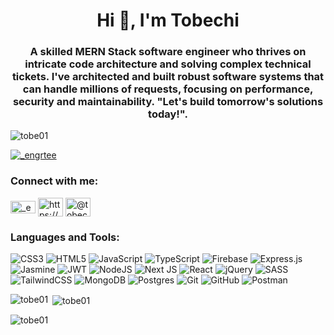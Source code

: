 <h1 align="center">Hi 👋, I'm Tobechi</h1>
<h3 align="center">A skilled MERN Stack software engineer who thrives on intricate code architecture and solving complex technical tickets. I've architected and built robust software systems that can handle millions of requests, focusing on performance, security and maintainability. "Let's build tomorrow's solutions today!".</h3>

<p align="left"> <img src="https://komarev.com/ghpvc/?username=tobe01&label=Profile%20views&color=0e75b6&style=flat" alt="tobe01" /> </p>

<p align="left"> <a href="https://twitter.com/_engrtee" target="blank"><img src="https://img.shields.io/twitter/follow/_engrtee?logo=twitter&style=for-the-badge" alt="_engrtee" /></a> </p>


<h3 align="left">Connect with me:</h3>
<p align="left">
<a href="https://twitter.com/_engrtee" target="blank"><img align="center" src="https://cdn.simpleicons.org/x/FFFFFF" height="20" alt="_engrtee" height="30" width="40" /></a>
<a href="https://linkedin.com/in/tobechiduru" target="blank"><img align="center" src="https://raw.githubusercontent.com/rahuldkjain/github-profile-readme-generator/master/src/images/icons/Social/linked-in-alt.svg" alt="https://www.linkedin.com/in/tobechiduru" height="30" width="40" /></a>
<a href="https://hashnode.com/@tobechiduru" target="blank"><img align="center" src="https://raw.githubusercontent.com/rahuldkjain/github-profile-readme-generator/master/src/images/icons/Social/hashnode.svg" alt="@tobechiduru" height="30" width="40" /></a>
</p>

<h3 align="left">Languages and Tools:</h3>

![CSS3](https://img.shields.io/badge/css3-%231572B6.svg?style=for-the-badge&logo=css3&logoColor=white) ![HTML5](https://img.shields.io/badge/html5-%23E34F26.svg?style=for-the-badge&logo=html5&logoColor=white) ![JavaScript](https://img.shields.io/badge/javascript-%23323330.svg?style=for-the-badge&logo=javascript&logoColor=%23F7DF1E) ![TypeScript](https://img.shields.io/badge/typescript-%23007ACC.svg?style=for-the-badge&logo=typescript&logoColor=white) ![Firebase](https://img.shields.io/badge/firebase-%23039BE5.svg?style=for-the-badge&logo=firebase) ![Express.js](https://img.shields.io/badge/express.js-%23404d59.svg?style=for-the-badge&logo=express&logoColor=%2361DAFB) ![Jasmine](https://img.shields.io/badge/jasmine-%238A4182.svg?style=for-the-badge&logo=jasmine&logoColor=white) ![JWT](https://img.shields.io/badge/JWT-black?style=for-the-badge&logo=JSON%20web%20tokens) ![NodeJS](https://img.shields.io/badge/node.js-6DA55F?style=for-the-badge&logo=node.js&logoColor=white) ![Next JS](https://img.shields.io/badge/Next-black?style=for-the-badge&logo=next.js&logoColor=white) ![React](https://img.shields.io/badge/react-%2320232a.svg?style=for-the-badge&logo=react&logoColor=%2361DAFB) ![jQuery](https://img.shields.io/badge/jquery-%230769AD.svg?style=for-the-badge&logo=jquery&logoColor=white) ![SASS](https://img.shields.io/badge/SASS-hotpink.svg?style=for-the-badge&logo=SASS&logoColor=white) ![TailwindCSS](https://img.shields.io/badge/tailwindcss-%2338B2AC.svg?style=for-the-badge&logo=tailwind-css&logoColor=white) ![MongoDB](https://img.shields.io/badge/MongoDB-%234ea94b.svg?style=for-the-badge&logo=mongodb&logoColor=white) ![Postgres](https://img.shields.io/badge/postgres-%23316192.svg?style=for-the-badge&logo=postgresql&logoColor=white) ![Git](https://img.shields.io/badge/git-%23F05033.svg?style=for-the-badge&logo=git&logoColor=white) ![GitHub](https://img.shields.io/badge/github-%23121011.svg?style=for-the-badge&logo=github&logoColor=white) ![Postman](https://img.shields.io/badge/Postman-FF6C37?style=for-the-badge&logo=postman&logoColor=white)

<p><img align="left" src="https://github-readme-stats.vercel.app/api/top-langs?username=tobe01&show_icons=true&locale=en&layout=compact" alt="tobe01" /></p>

<p>&nbsp;<img align="center" src="https://github-readme-stats.vercel.app/api?username=tobe01&show_icons=true&locale=en" alt="tobe01" /></p>

<p><img align="center" src="https://github-readme-streak-stats.herokuapp.com/?user=tobe01&" alt="tobe01" /></p>
